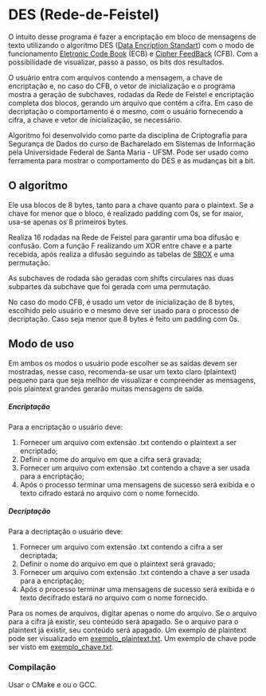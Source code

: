 # DES (Rede-de-Feistel)

O intuito desse programa é fazer a encriptação em bloco de mensagens de texto utilizando o algoritmo DES ([Data Encription Standart](https://pt.wikipedia.org/wiki/Data_Encryption_Standard)) com o modo de funcionamento [Eletronic Code Book](https://pt.wikipedia.org/wiki/Modo_de_opera%C3%A7%C3%A3o_(criptografia)#Modo_ECB_(Electronic_CodeBook)) (ECB) e [Cipher FeedBack](https://en.wikipedia.org/wiki/Block_cipher_mode_of_operation#Cipher_feedback_(CFB)) (CFB). Com a possibilidade de visualizar, passo a passo, os bits dos resultados.

O usuário entra com arquivos contendo a mensagem, a chave de encriptação e, no caso do CFB, o vetor de inicialização e o programa mostra a geração de subchaves, rodadas da Rede de Feistel e encriptação completa dos blocos, gerando um arquivo que contém a cifra. Em caso de decriptação o comportamento é o mesmo, com o usuário fornecendo a cifra, a chave e vetor de inicialização, se necessário.

Algoritmo foi desenvolvido como parte da disciplina de Criptografia para Segurança de Dados do curso de Bacharelado em Sistemas de Informação pela Universidade Federal de Santa Maria - UFSM. Pode ser usado como ferramenta para mostrar o comportamento do DES e as mudanças bit a bit.

## O algoritmo
Ele usa blocos de 8 bytes, tanto para a chave quanto para o plaintext. Se a chave for menor que o bloco, é realizado padding com 0s, se for maior, usa-se apenas os 8 primeiros bytes.

Realiza 16 rodadas na Rede de Feistel para garantir uma boa difusão e confusão. Com a função F realizando um XOR entre chave e a parte recebida, após realiza a difusão seguindo as tabelas de [SBOX](https://upload.wikimedia.org/wikipedia/commons/4/44/DES_S-box.jpg) e uma permutação.

As subchaves de rodada são geradas com shifts circulares nas duas subpartes da subchave que foi gerada com uma permutação.

No caso do modo CFB, é usado um vetor de inicialização de 8 bytes, escolhido pelo usuário e o mesmo deve ser usado para o processo de decriptação. Caso seja menor que 8 bytes é feito um padding com 0s.

## Modo de uso

Em ambos os modos o usuário pode escolher se as saídas devem ser mostradas, nesse caso, recomenda-se usar um texto claro (plaintext) pequeno para que seja melhor de visualizar e compreender as mensagens, pois plaintext grandes gerarão muitas mensagens de saída.

##### Encriptação
Para a encriptação o usuário deve:

   1. Fornecer um arquivo com extensão .txt contendo o plaintext a ser encriptado;
   2. Definir o nome do arquivo em que a cifra será gravada;
   3. Fornecer um arquivo com extensão .txt contendo a chave a ser usada para a encriptação;
   4. Após o processo terminar uma mensagens de sucesso será exibida e o texto cifrado estará no arquivo com o nome fornecido.


##### Decriptação
Para a decriptação o usuário deve:

   1. Fornecer um arquivo com extensão .txt contendo a cifra a ser decriptada;
   2. Definir o nome do arquivo em que o plaintext será gravado;
   3. Fornecer um arquivo com extensão .txt contendo a chave a ser usada para a encriptação;
   4. Após o processo terminar uma mensagens de sucesso será exibida e o texto decifrado estará no arquivo com o nome fornecido.

Para os nomes de arquivos, digitar apenas o nome do arquivo. Se o arquivo para a cifra já existir, seu conteúdo será apagado. Se o arquivo para o plaintext já existir, seu conteúdo será apagado.
Um exemplo de plaintext pode ser visualizado em [exemplo_plaintext.txt](https://github.com/ddvargas/Rede-de-Feistel/blob/master/exemplo_plaintext.txt).
Um exemplo de chave pode ser visto em [exemplo_chave.txt](https://github.com/ddvargas/Rede-de-Feistel/blob/master/exemplo_chave.txt).


### Compilação
Usar o CMake e ou o GCC. 


